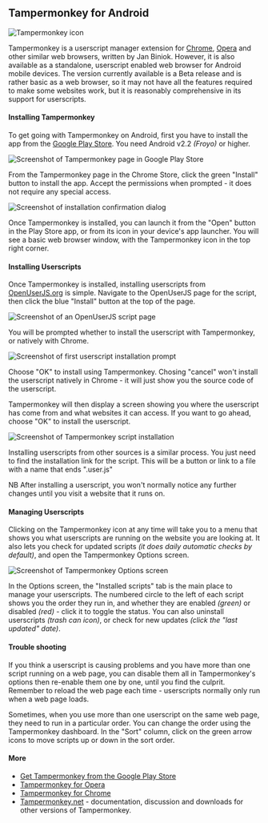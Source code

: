 ## Tampermonkey for Android

![Tampermonkey icon][tampermonkeyIcon]

Tampermonkey is a userscript manager extension for [Chrome][Chrome], [Opera][Opera] and other similar web browsers, written by Jan Biniok. However, it is also available as a standalone, userscript enabled web browser for Android mobile devices. The version currently available is a Beta release and is rather basic as a web browser, so it may not have all the features required to make some websites work, but it is reasonably comprehensive in its support for userscripts.

#### Installing Tampermonkey

To get going with Tampermonkey on Android, first you have to install the app from the [Google Play Store][gooPlayStoreTampermonkey]. You need Android v2.2 *(Froyo)* or higher.

![Screenshot of Tampermonkey page in Google Play Store][tampermonkeyGooPlayScreenshot1]

From the Tampermonkey page in the Chrome Store, click the green "Install" button to install the app. Accept the permissions when prompted - it does not require any special access.

![Screenshot of installation confirmation dialog][tampermonkeyAndroidScreenshot1]

Once Tampermonkey is installed, you can launch it from the "Open" button in the Play Store app, or from its icon in your device's app launcher. You will see a basic web browser window, with the Tampermonkey icon in the top right corner.

#### Installing Userscripts

Once Tampermonkey is installed, installing userscripts from [OpenUserJS.org][oujs] is simple. Navigate to the OpenUserJS page for the script, then click the blue "Install" button at the top of the page.

![Screenshot of an OpenUserJS script page][oujsScriptPageScreenshot]

You will be prompted whether to install the userscript with Tampermonkey, or natively with Chrome.

![Screenshot of first userscript installation prompt][tampermonkeyAndroidScreenshot2]

Choose "OK" to install using Tampermonkey. Chosing "cancel" won't install the userscript natively in Chrome - it will just show you the source code of the userscript.

Tampermonkey will then display a screen showing you where the userscript has come from and what websites it can access. If you want to go ahead, choose "OK" to install the userscript.

![Screenshot of Tampermonkey script installation][tampermonkeyAndroidScreenshot3]

Installing userscripts from other sources is a similar process. You just need to find the installation link for the script. This will be a button or link to a file with a name that ends ".user.js"

NB After installing a userscript, you won't normally notice any further changes until you visit a website that it runs on.

#### Managing Userscripts

Clicking on the Tampermonkey icon at any time will take you to a menu that shows you what userscripts are running on the website you are looking at. It also lets you check for updated scripts *(it does daily automatic checks by default)*, and open the Tampermonkey Options screen.

![Screenshot of Tampermonkey Options screen][tampermonkeyAndroidScreenshot4]

In the Options screen, the "Installed scripts" tab is the main place to manage your userscripts. The numbered circle to the left of each script shows you the order they run in, and whether they are enabled *(green)* or disabled *(red)* - click it to toggle the status. You can also uninstall userscripts *(trash can icon)*, or check for new updates *(click the "last updated" date)*.

#### Trouble shooting

If you think a userscript is causing problems and you have more than one script running on a web page, you can disable them all in Tampermonkey's options then re-enable them one by one, until you find the culprit. Remember to reload the web page each time - userscripts normally only run when a web page loads.

Sometimes, when you use more than one userscript on the same web page, they need to run in a particular order. You can change the order using the Tampermonkey dashboard. In the "Sort" column, click on the green arrow icons to move scripts up or down in the sort order.

#### More

* [Get Tampermonkey from the Google Play Store][gooPlayStoreTampermonkey]
* [Tampermonkey for Opera][tampermonkeyForOpera]
* [Tampermonkey for Chrome][tampermonkeyForChrome]
* [Tampermonkey.net][tampermonkeyNet] - documentation, discussion and downloads for other versions of Tampermonkey.

[githubFavicon]: https://assets-cdn.github.com/favicon.ico
[oujsFavicon]: https://raw.githubusercontent.com/OpenUserJs/OpenUserJS.org/master/public/images/favicon16.png
[tampermonkeyIcon]: https://raw.githubusercontent.com/wiki/OpenUserJS/OpenUserJS.org/images/tampermonkey_icon.png "Tampermonkey"
[chrome]: Chrome
[opera]: Opera
[gooPlayStoreTampermonkey]: https://play.google.com/store/apps/details?id=net.biniok.tampermonkey
[tampermonkeyGooPlayScreenshot1]: https://raw.githubusercontent.com/wiki/OpenUserJS/OpenUserJS.org/images/tampermonkey_an1.png "Tampermonkey in the Google Play Store"
[tampermonkeyAndroidScreenshot1]: https://raw.githubusercontent.com/wiki/OpenUserJS/OpenUserJS.org/images/tampermonkey_an2.png "Accept permisisons"
[oujs]: https://openuserjs.org/
[oujsScriptPageScreenshot]: https://raw.githubusercontent.com/wiki/OpenUserJS/OpenUserJS.org/images/openuserjs_script_an.png "Ready to install a script"
[tampermonkeyAndroidScreenshot2]: https://raw.githubusercontent.com/wiki/OpenUserJS/OpenUserJS.org/images/tampermonkey_an3.png "Install via Tampermonkey"
[tampermonkeyAndroidScreenshot3]: https://raw.githubusercontent.com/wiki/OpenUserJS/OpenUserJS.org/images/tampermonkey_an4.png "Installing a script"
[tampermonkeyAndroidScreenshot4]: https://raw.githubusercontent.com/wiki/OpenUserJS/OpenUserJS.org/images/tampermonkey_an5.png "Tampermonkey Options"
[tampermonkeyNet]: https://tampermonkey.net/
[tampermonkeyForOpera]: Tampermonkey-for-Opera
[tampermonkeyForChrome]: Tampermonkey-for-Chrome
